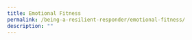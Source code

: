 ```yaml
---
title: Emotional Fitness
permalink: /being-a-resilient-responder/emotional-fitness/
description: ""
---
```



